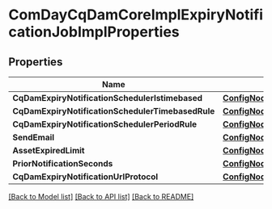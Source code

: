 # ComDayCqDamCoreImplExpiryNotificationJobImplProperties

## Properties
Name | Type | Description | Notes
------------ | ------------- | ------------- | -------------
**CqDamExpiryNotificationSchedulerIstimebased** | [**ConfigNodePropertyBoolean**](configNodePropertyBoolean.md) |  | [optional] 
**CqDamExpiryNotificationSchedulerTimebasedRule** | [**ConfigNodePropertyString**](configNodePropertyString.md) |  | [optional] 
**CqDamExpiryNotificationSchedulerPeriodRule** | [**ConfigNodePropertyInteger**](configNodePropertyInteger.md) |  | [optional] 
**SendEmail** | [**ConfigNodePropertyBoolean**](configNodePropertyBoolean.md) |  | [optional] 
**AssetExpiredLimit** | [**ConfigNodePropertyInteger**](configNodePropertyInteger.md) |  | [optional] 
**PriorNotificationSeconds** | [**ConfigNodePropertyInteger**](configNodePropertyInteger.md) |  | [optional] 
**CqDamExpiryNotificationUrlProtocol** | [**ConfigNodePropertyString**](configNodePropertyString.md) |  | [optional] 

[[Back to Model list]](../README.md#documentation-for-models) [[Back to API list]](../README.md#documentation-for-api-endpoints) [[Back to README]](../README.md)


